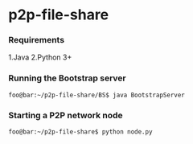 # p2p-file-share

### Requirements

1.Java
2.Python 3+

### Running the Bootstrap server

```console
foo@bar:~/p2p-file-share/BS$ java BootstrapServer
```

### Starting a P2P network node

```console
foo@bar:~/p2p-file-share$ python node.py
```